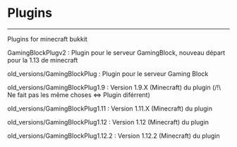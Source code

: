 # Plugins

---------------------------------------------

Plugins for minecraft bukkit

GamingBlockPlugv2 : Plugin pour le serveur GamingBlock, nouveau départ pour la 1.13 de minecraft

old_versions/GamingBlockPlug : Plugin pour le serveur Gaming Block

old_versions/GamingBlockPlug1.9 : Version 1.9.X (Minecraft) du plugin (/!\ Ne fait pas les même choses <=> Plugin diférrent)

old_versions/GamingBlockPlug1.11 : Version 1.11.X (Minecraft) du plugin

old_versions/GamingBlockPlug1.12 : Version 1.12 (Minecraft) du plugin

old_versions/GamingBlockPlug1.12.2 : Version 1.12.2 (Minecraft) du plugin
